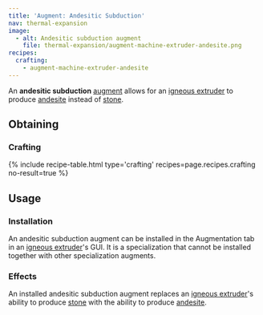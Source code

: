 ```yaml
---
title: 'Augment: Andesitic Subduction'
nav: thermal-expansion
image:
  - alt: Andesitic subduction augment
    file: thermal-expansion/augment-machine-extruder-andesite.png
recipes:
  crafting:
    - augment-machine-extruder-andesite
---
```


An **andesitic subduction** [augment](/docs/augments/) allows for an [igneous
extruder](/docs/igneous-extruder/) to produce
[andesite](https://minecraft.gamepedia.com/Andesite) instead of
[stone](https://minecraft.gamepedia.com/Stone).


Obtaining
---------

### Crafting
{% include recipe-table.html type='crafting' recipes=page.recipes.crafting no-result=true %}


Usage
-----

### Installation
An andesitic subduction augment can be installed in the Augmentation tab in an
[igneous extruder](/docs/igneous-extruder/)'s GUI. It is a specialization that
cannot be installed together with other specialization augments.

### Effects
An installed andesitic subduction augment replaces an [igneous
extruder](/docs/igneous-extruder/)'s ability to produce
[stone](https://minecraft.gamepedia.com/Stone) with the ability to produce
[andesite](https://minecraft.gamepedia.com/Andesite).
